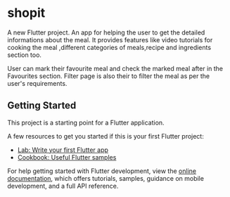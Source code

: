 # shopit

A new Flutter project.
An app for helping the user to get the detailed informations about the meal.
It provides features like video tutorials for cooking the meal ,different categories of meals,recipe and ingredients section too.

User can mark their favourite meal and check the marked meal after in the Favourites section.
Filter page is also their to filter the meal as per the user's requirements.

## Getting Started

This project is a starting point for a Flutter application.

A few resources to get you started if this is your first Flutter project:

- [Lab: Write your first Flutter app](https://docs.flutter.dev/get-started/codelab)
- [Cookbook: Useful Flutter samples](https://docs.flutter.dev/cookbook)

For help getting started with Flutter development, view the
[online documentation](https://docs.flutter.dev/), which offers tutorials,
samples, guidance on mobile development, and a full API reference.
